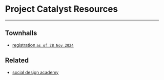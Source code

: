 # Project Catalyst Resources
---
## Townhalls
- [registration `as of 28 Nov 2024`](https://bit.ly/catalyst-townhall)

## Related
- [social design academy](https://socialdesignacademy.io/)
